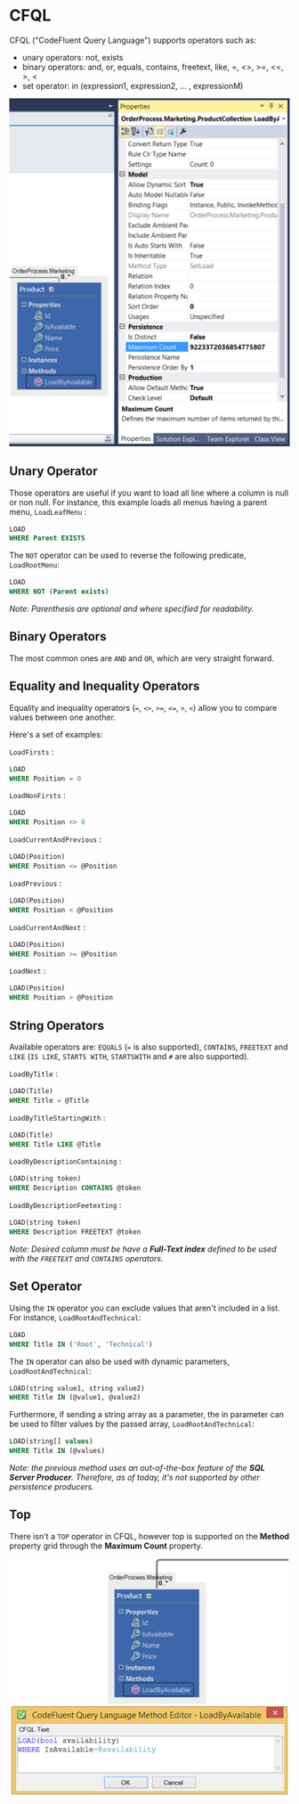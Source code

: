 # CFQL

CFQL ("CodeFluent Query Language") supports operators such as:

* unary operators: not, exists
* binary operators: and, or, equals, contains, freetext, like, =, <>, >=, <=, >, <
* set operator: in (expression1, expression2, ... , expressionM)

![](img/cfql-01.png)

## Unary Operator

Those operators are useful if you want to load all line where a column is null or non null. For instance, this example loads all menus having a parent menu, ```LoadLeafMenu``` :
```sql
LOAD
WHERE Parent EXISTS
```

The ```NOT``` operator can be used to reverse the following predicate, ```LoadRootMenu```:

```sql
LOAD
WHERE NOT (Parent exists)
```

*Note: Parenthesis are optional and where specified for readability.*

## Binary Operators

The most common ones are ```AND``` and ```OR```, which are very straight forward.



## Equality and Inequality Operators

Equality and inequality operators (```=```, ```<>```, ```>=```, ```<=```, ```>```, ```<```) allow you to compare values between one another.

Here's a set of examples:

```LoadFirsts``` :
```sql
LOAD
WHERE Position = 0
```

```LoadNonFirsts``` :
```sql
LOAD
WHERE Position <> 0
```

```LoadCurrentAndPrevious``` :
```sql
LOAD(Position)
WHERE Position <= @Position
```

```LoadPrevious``` :
```sql
LOAD(Position)
WHERE Position < @Position
```

```LoadCurrentAndNext``` :
```sql
LOAD(Position)
WHERE Position >= @Position
```

```LoadNext``` :
```sql
LOAD(Position)
WHERE Position > @Position
```

## String Operators

Available operators are: ```EQUALS``` (```=``` is also supported), ```CONTAINS```, ```FREETEXT``` and ```LIKE``` (```IS LIKE```, ```STARTS WITH```, ```STARTSWITH``` and ```#``` are also supported).

```LoadByTitle``` :
```sql
LOAD(Title)
WHERE Title = @Title
```

```LoadByTitleStartingWith``` :
```sql
LOAD(Title)
WHERE Title LIKE @Title
```

```LoadByDescriptionContaining``` :
```sql
LOAD(string token)
WHERE Description CONTAINS @token
```

```LoadByDescriptionFeetexting``` :
```sql
LOAD(string token)
WHERE Description FREETEXT @token
```

*Note: Desired column must be have a **Full-Text index** defined to be used with the ```FREETEXT``` and ```CONTAINS``` operators.*

## Set Operator

Using the ```IN``` operator you can exclude values that aren't included in a list. For instance, ```LoadRootAndTechnical```:
```sql
LOAD
WHERE Title IN ('Root', 'Technical')
```

The ```IN``` operator can also be used with dynamic parameters, ```LoadRootAndTechnical```:
```sql
LOAD(string value1, string value2)
WHERE Title IN (@value1, @value2)
```

Furthermore, if sending a string array as a parameter, the in parameter can be used to filter values by the passed array, ```LoadRootAndTechnical```:
```sql
LOAD(string[] values)
WHERE Title IN (@values)
```

*Note: the previous method uses an out-of-the-box feature of the **SQL Server Producer**. Therefore, as of today, it's not supported by other persistence producers.*

## Top

There isn't a ```TOP``` operator in CFQL, however top is supported on the **Method** property grid through the **Maximum Count** property.

![](img/cfql-02.png)